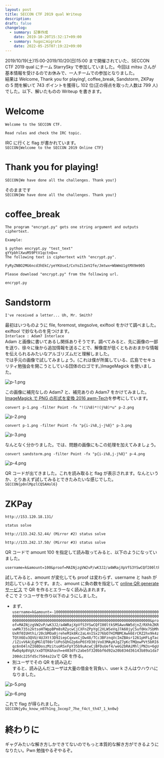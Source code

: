 ```yaml
---
layout: post
title: SECCON CTF 2019 qual Writeup
description: 
draft: false
changelog:
  - summary: 記事作成
    date: 2019-10-20T15:32:17+09:00
  - summary: hugoにmigrate
    date: 2022-05-25T07:19:22+09:00
---
```


2019/10/19(土)15:00-2019/10/20(日)15:00 まで開催されていた、SECCON CTF 2019 qual にチーム StarrySky で参加していました。今回は mitsu さんが基本情報を受けるのでお休みで、一人チームでの参加となりました。  
結果は Welcome, Thank you for playing!, coffee_break, Sandstorm, ZKPay の 5 問を解いて 743 ポイントを獲得し 102 位(正の得点を取った人数は 799 人)でした。以下、解いたものの Writeup を書きます。

# Welcome

```
Welcome to the SECCON CTF.

Read rules and check the IRC topic.
```

IRC に行くと flag が書かれています。  
`SECCON{Welcome to the SECCON 2019 Online CTF}`

# Thank you for playing!

```
SECCON{We have done all the challenges. Thank you!}
```

そのままです  
`SECCON{We have done all the challenges. Thank you!}`

# coffee_break

```
The program "encrypt.py" gets one string argument and outputs ciphertext.

Example:

$ python encrypt.py "test_text"
gYYpbhlXwuM59PtV1qctnQ==
The following text is ciphertext with "encrypt.py".

FyRyZNBO2MG6ncd3hEkC/yeYKUseI/CxYoZiIeV2fe/Jmtwx+WbWmU1gtMX9m905

Please download "encrypt.py" from the following url.

encrypt.py
```

# Sandstorm

```
I've received a letter... Uh, Mr. Smith?
```

最初はいつものように file, foremost, stegsolve, exiftool をかけて調べました。  
exiftool で妙なものを見つけます。  
`Interlace : Adam7 Interlace`  
Adam と画像に書いてあるし関係ありそうです。調べてみると、先に画像の一部を送り、徐々に後から追加情報を送ることで、解像度が低くともおおまかな情報を伝えられるみたいなアルゴリズムだと理解しました。  
では手元の画像で試してみましょう。(これは僕が所属している、広島でセキュリティ勉強会を開こうとしている団体のロゴです。)ImageMagick を使いました。

![p-1.png](./p-1.png)

この画像に補完なしの Adam7 と、補完ありの Adam7 をかけてみました。[ImageMagick で PNG の形式を変換 2016 awm-Tech](https://blog.awm.jp/2016/01/26/png/)を参考にしています。

```
convert p-1.png -filter Point -fx "!(i%8)*!(j%8)*u" p-2.png
```

![p-2.png](./p-2.png)

```
convert p-1.png -filter Point -fx "p{i-i%8,j-j%8}" p-3.png
```

![p-3.png](./p-3.png)

なんとなく分かりました。では、問題の画像にもこの処理を加えてみましょう。

```
convert sandstorm.png -filter Point -fx "p{i-i%8,j-j%8}" p-4.png
```

![p-4.png](./p-4.png)

QR コードが出てきました。これを読み取ると flag が表示されます。なんというか、とりあえず試してみるとできたみたいな感じでした。  
`SECCON{p0nlMpzlCQ5AHol6}`

# ZKPay

```
http://153.120.18.131/

status solve

http://133.242.52.44/ (Mirror #2) status solve

http://133.242.17.50/ (Mirror #3) status solve
```

QR コードで amount 100 を指定して読み取ってみると、以下のようになっていました。

```
username=k&amount=100&proof=MAINjzgVW2vP/wK3J2/a4WRajXpVfS3YSwCQfI00ltkSMSAwvNW5djnZ/RXhkZKRuwMk735s2ktsoHTWppBPm8sRZycwCjCXFnZPpYgC2XLWSeVqJ7A60jyCSuf0Hx7SbMhUxRf0IUHthi/20cbMOa0jreheM1k8Kc2aL4nISx276bO7HIMBMCAwk6ErCRZ2hx9k4zTQtX6Eu3QVU/4UJXtt3D92iepCqxwxCjDw48/TCc3BFznqVcImZBAsr1261pHFLgTac/1ZivV6AjEgMGlQT08rlUPoSQhG2p6oP6SYD30jVoO3MAyHJgZ7pKcTMQowPVt5bRI6qc6nO4lnZI6BDoszMzituoRSxFpY35b9uAcwCjBFDuUef4/weG2bRAiMhljPN3s+6gURwOq4p8VgX/xxDTEK&hash=e403dfc2abe5f320bbf6d92a20b834d36143b89a1da7200dc225fd5c7504a22a
```

試してみると、amount が変化しても proof は変わらず、username と hash が対応しているようです。また、amount に負の数を指定して [online QR generate サービス](https://www.the-qrcode-generator.com/) で QR を作るとエラーなく読み込まれます。  
そこで 2 つユーザを作り以下のようにしました。

- まず、`username=k&amount=-1000000000000000000000000000000000000000000000000000000000000000000000000000000000000000000000000000000000000000000000000000000000000000000000000000000000000000000000000000000000&proof=MAINjzgVW2vP/wK3J2/a4WRajXpVfS3YSwCQfI00ltkSMSAwvNW5djnZ/RXhkZKRuwMk735s2ktsoHTWppBPm8sRZycwCjCXFnZPpYgC2XLWSeVqJ7A60jyCSuf0Hx7SbMhUxRf0IUHthi/20cbMOa0jreheM1k8Kc2aL4nISx276bO7HIMBMCAwk6ErCRZ2hx9k4zTQtX6Eu3QVU/4UJXtt3D92iepCqxwxCjDw48/TCc3BFznqVcImZBAsr1261pHFLgTac/1ZivV6AjEgMGlQT08rlUPoSQhG2p6oP6SYD30jVoO3MAyHJgZ7pKcTMQowPVt5bRI6qc6nO4lnZI6BDoszMzituoRSxFpY35b9uAcwCjBFDuUef4/weG2bRAiMhljPN3s+6gURwOq4p8VgX/xxDTEK&hash=e403dfc2abe5f320bbf6d92a20b834d36143b89a1da7200dc225fd5c7504a22a`で QR を作る。
- 別ユーザでその QR を読み込む  
  すると、読み込んだユーザは大量の借金を背負い、user k さんはウハウハになりました。

![p-5.png](./p-5.png)

![p-6.png](./p-6.png)

これで flag が得られました。  
`SECCON{y0u_know_n07h1ng_3xcep7_7he_f4ct_th47_1_kn0w}`

# 終わりに

ギャグみたいな解き方しかできてないのでもっと本質的な解き方ができるようになりたい。Pwn 勉強やるぞやるぞ。